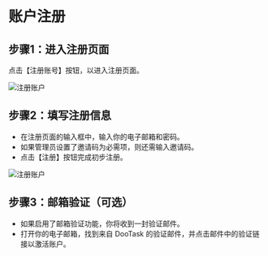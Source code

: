# 账户注册

## 步骤1：进入注册页面

点击【注册账号】按钮，以进入注册页面。

![注册账户](/images/login_pic_6.png)

## 步骤2：填写注册信息
- 在注册页面的输入框中，输入你的电子邮箱和密码。
- 如果管理员设置了邀请码为必需项，则还需输入邀请码。
- 点击【注册】按钮完成初步注册。

![注册账户](/images/login_pic_4.png)

## 步骤3：邮箱验证（可选）
- 如果启用了邮箱验证功能，你将收到一封验证邮件。
- 打开你的电子邮箱，找到来自 DooTask 的验证邮件，并点击邮件中的验证链接以激活账户。